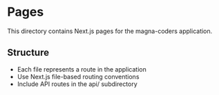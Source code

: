 # Pages

This directory contains Next.js pages for the magna-coders application.

## Structure
- Each file represents a route in the application
- Use Next.js file-based routing conventions
- Include API routes in the api/ subdirectory